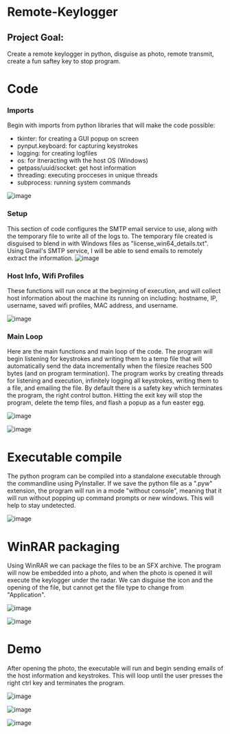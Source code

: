 # Remote-Keylogger

## Project Goal:
Create a remote keylogger in python, disguise as photo, remote transmit, create a fun saftey key to stop program. 


# Code 

### Imports
Begin with imports from python libraries that will make the code possible:



- tkinter: for creating a GUI popup on screen
- pynput.keyboard: for capturing keystrokes
- logging: for creating logfiles
- os: for itneracting with the host OS (Windows)
- getpass/uuid/socket: get host information
- threading: executing procceses in unique threads
- subprocess: running system commands


![image](https://github.com/blwhit/Remote-Keylogger/assets/141170960/9e115aff-8e2e-409b-9bbf-d62d3bc851ee)




### Setup
This section of code configures the SMTP email service to use, along with the temporary file to write all of the logs to. The temporary file created is disguised to blend in with Windows files as "license_win64_details.txt". Using Gmail's SMTP service, I will be able to send emails to remotely extract the information.
![image](https://github.com/blwhit/Remote-Keylogger/assets/141170960/0a022bfe-87fb-42ea-8a74-d7c0045651b1)





### Host Info, Wifi Profiles
These functions will run once at the beginning of execution, and will collect host information about the machine its running on including: hostname, IP, username, saved wifi profiles, MAC address, and username.


![image](https://github.com/blwhit/Remote-Keylogger/assets/141170960/6747a5ba-1e51-43d8-bff7-5e829d83d227)



### Main Loop
Here are the main functions and main loop of the code. The program will begin listening for keystrokes and writing them to a temp file that will automatically send the data incrementally when the filesize reaches 500 bytes (and on program termination). The program works by creating threads for listening and execution, infinitely logging all keystrokes, writing them to a file, and emailing the file. By default there is a safety key which terminates the program, the right control button. Hitting the exit key will stop the program, delete the temp files, and flash a popup as a fun easter egg.


![image](https://github.com/blwhit/Remote-Keylogger/assets/141170960/c29d6a39-80ca-4572-9425-0ac773a30c5c)


![image](https://github.com/blwhit/Remote-Keylogger/assets/141170960/2548d15d-8991-4fa3-9cb6-a50de1675936)




# Executable compile
The python program can be compiled into a standalone executable through the commandline using PyInstaller. If we save the python file as a ".pyw" extension, the program will run in a mode "without console", meaning that it will run without popping up command prompts or new windows. This will help to stay undetected.


![image](https://github.com/blwhit/Remote-Keylogger/assets/141170960/5d7653d1-0b7f-4886-aa40-49a9b0169b5c)




# WinRAR packaging 
Using WinRAR we can package the files to be an SFX archive. The program will now be embedded into a photo, and when the photo is opened it will execute the keylogger under the radar. We can disguise the icon and the opening of the file, but cannot get the file type to change from "Application".

![image](https://github.com/blwhit/Remote-Keylogger/assets/141170960/46876b89-509c-427f-860e-f204f4142bd0)

![image](https://github.com/blwhit/Remote-Keylogger/assets/141170960/bc63538d-7f93-4f38-8f5f-d87b07617466)


# Demo
After opening the photo, the executable will run and begin sending emails of the host information and keystrokes. This will loop until the user presses the right ctrl key and terminates the program. 

![image](https://github.com/blwhit/Remote-Keylogger/assets/141170960/096169bd-d7d6-4962-8627-5472c7343a40)

![image](https://github.com/blwhit/Remote-Keylogger/assets/141170960/20157876-6d44-429e-88f4-2b1fa07c4baf)

![image](https://github.com/blwhit/Remote-Keylogger/assets/141170960/0eb89d96-fde9-45c1-8175-40b651295a86)






